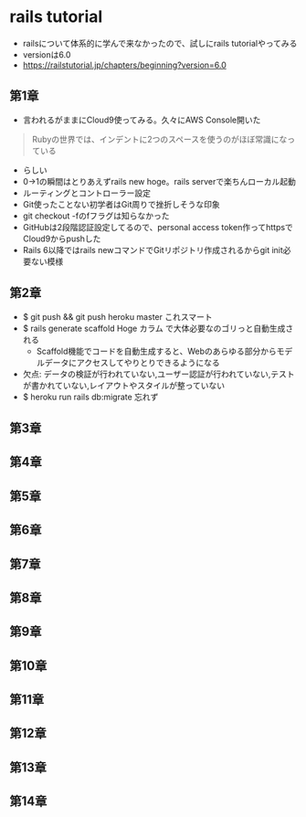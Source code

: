 # rails tutorial
- railsについて体系的に学んで来なかったので、試しにrails tutorialやってみる
- versionは6.0
- https://railstutorial.jp/chapters/beginning?version=6.0

## 第1章
- 言われるがままにCloud9使ってみる。久々にAWS Console開いた
>Rubyの世界では、インデントに2つのスペースを使うのがほぼ常識になっている
- らしい
- 0→1の瞬間はとりあえずrails new hoge。rails serverで楽ちんローカル起動
- ルーティングとコントローラー設定
- Git使ったことない初学者はGit周りで挫折しそうな印象
- git checkout -fのfフラグは知らなかった
- GitHubは2段階認証設定してるので、personal access token作ってhttpsでCloud9からpushした
- Rails 6以降ではrails newコマンドでGitリポジトリ作成されるからgit init必要ない模様

## 第2章
- $ git push && git push heroku master これスマート
- $ rails generate scaffold Hoge カラム で大体必要なのゴリっと自動生成される
  - Scaffold機能でコードを自動生成すると、Webのあらゆる部分からモデルデータにアクセスしてやりとりできるようになる
- 欠点: データの検証が行われていない,ユーザー認証が行われていない,テストが書かれていない,レイアウトやスタイルが整っていない
- $ heroku run rails db:migrate 忘れず

## 第3章

## 第4章

## 第5章

## 第6章

## 第7章

## 第8章

## 第9章

## 第10章

## 第11章

## 第12章

## 第13章

## 第14章
